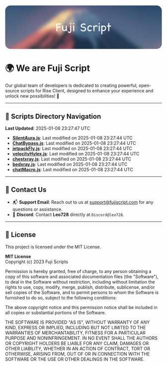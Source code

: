![Banner](.github/b.webp)

# 🌍 **We are Fuji Script**

Our global team of developers is dedicated to creating powerful, open-source scripts for Rise Client, designed to enhance your experience and unlock new possibilities! 🌟

---
<!-- SCRIPTS_NAVIGATION_START -->
## 📂 **Scripts Directory Navigation**

**Last Updated**: 2025-01-08 23:27:47 UTC

- **[SilentAura.js](scripts/SilentAura.js)**: Last modified on 2025-01-08 23:27:44 UTC
- **[ChatBypass.js](scripts/ChatBypass.js)**: Last modified on 2025-01-08 23:27:44 UTC
- **[jetpackFly.js](scripts/jetpackFly.js)**: Last modified on 2025-01-08 23:27:44 UTC
- **[velocityHylex.js](scripts/velocityHylex.js)**: Last modified on 2025-01-08 23:27:44 UTC
- **[chestxray.js](scripts/chestxray.js)**: Last modified on 2025-01-08 23:27:44 UTC
- **[bedxray.js](scripts/bedxray.js)**: Last modified on 2025-01-08 23:27:44 UTC
- **[chatMacro.js](scripts/chatMacro.js)**: Last modified on 2025-01-08 23:27:44 UTC

<!-- SCRIPTS_NAVIGATION_END -->

---

## 💬 **Contact Us**  
- 📬 **Support Email**: Reach out to us at [support@fujiscript.com](mailto:support@fujiscript.com) for any questions or assistance.  
- 💬 **Discord**: Contact **Leo728** directly at `Discord@leo728`.

---

## 📜 **License**

This project is licensed under the MIT License.  

**MIT License**  
Copyright (c) 2023 Fuji Scripts  

Permission is hereby granted, free of charge, to any person obtaining a copy of this software and associated documentation files (the "Software"), to deal in the Software without restriction, including without limitation the rights to use, copy, modify, merge, publish, distribute, sublicense, and/or sell copies of the Software, and to permit persons to whom the Software is furnished to do so, subject to the following conditions:  

The above copyright notice and this permission notice shall be included in all copies or substantial portions of the Software.  

THE SOFTWARE IS PROVIDED "AS IS", WITHOUT WARRANTY OF ANY KIND, EXPRESS OR IMPLIED, INCLUDING BUT NOT LIMITED TO THE WARRANTIES OF MERCHANTABILITY, FITNESS FOR A PARTICULAR PURPOSE AND NONINFRINGEMENT. IN NO EVENT SHALL THE AUTHORS OR COPYRIGHT HOLDERS BE LIABLE FOR ANY CLAIM, DAMAGES OR OTHER LIABILITY, WHETHER IN AN ACTION OF CONTRACT, TORT OR OTHERWISE, ARISING FROM, OUT OF OR IN CONNECTION WITH THE SOFTWARE OR THE USE OR OTHER DEALINGS IN THE SOFTWARE.  
